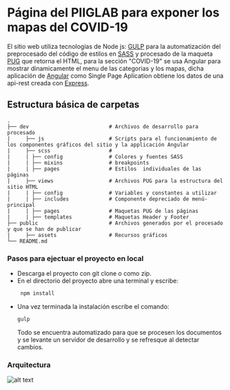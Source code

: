 # Página del PIIGLAB para exponer los mapas del COVID-19
El sitio web utiliza tecnologías de Node js: [GULP](https://gulpjs.com/) para la automatización del preprocesado del código de estilos en [SASS](https://sass-lang.com/) y procesado de la maqueta [PUG](https://pugjs.org/api/getting-started.html) que retorna el HTML, para la sección "COVID-19" se usa Angular para mostrar dinamicamente el menu de las categorias y los mapas, dicha aplicación de [Angular](https://angular.io/) como Single Page Aplication obtiene los datos de una api-rest creada con [Express](https://expressjs.com/).
## Estructura básica de carpetas

    .
    ├── dev                          # Archivos de desarrollo para procesado 
    |     ├── js                     # Scripts para el funcionamiento de los componentes gráficos del sitio y la applicación Angular
    |     ├── scss                   # 
    |     | ├── config               # Colores y fuentes SASS
    |     | ├── mixins               # breakpoints 
    |     | ├── pages                # Estilos  individuales de las páginas
    |     ├── views                  # Archivos PUG para la estructura del sitio HTML 
    |     | ├── config               # Variables y constantes a utilizar 
    |     | ├── includes             # Componente depreciado de menú-principal
    |     | ├── pages                # Maquetas PUG de las páginas
    |     | ├── templates            # Maquetas Header y Footer
    ├── public                       # Archivos generados por el procesado y que se han de publicar
    |     ├── assets                 # Recursos gráficos
    └── README.md

### Pasos para ejectuar el proyecto en local
* Descarga el proyecto con git clone o como zip.
* En el directorio del proyecto abre una terminal y escribe:
    ```bash
     npm install
    ```
* Una vez terminada la instalación escribe el comando:
    ```bash 
    gulp
    ```
    Todo se encuentra automatizado para que se procesen los documentos y se levante un servidor de desarrollo y se refresque al detectar cambios.

### Arquitectura
![alt text](https://boozinas.github.io/PIIGLAB-covid-19/public/assets/img/architecture_PIIGLAB_covid.png)
